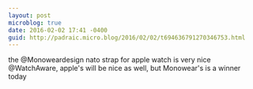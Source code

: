 ```yaml
---
layout: post
microblog: true
date: 2016-02-02 17:41 -0400
guid: http://padraic.micro.blog/2016/02/02/t694636791270346753.html
---
```

the @Monoweardesign nato strap for apple watch is very nice @WatchAware, apple's will be nice as well, but Monowear's is a winner today
